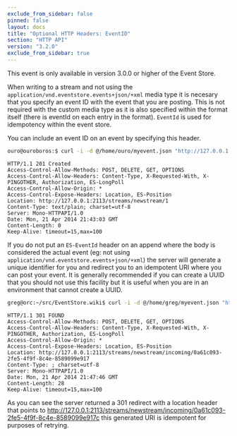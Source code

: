 ```yaml
---
exclude_from_sidebar: false
pinned: false
layout: docs
title: "Optional HTTP Headers: EventID"
section: "HTTP API"
version: "3.2.0"
exclude_from_sidebar: true
---
```


<span class="note">
This event is only available in version 3.0.0 or higher of the Event Store.
</span>

When writing to a stream and not using the `application/vnd.eventstore.events+json/+xml` media type it is necesary that you specify an event ID with the event that you are posting. This is not required with the custom media type as it is also specified within the format itself (there is eventId on each entry in the format). `EventId` is used for idempotency within the event store.

You can include an event ID on an event by specifying this header.

```bash
ouro@ouroboros:$ curl -i -d @/home/ouro/myevent.json "http://127.0.0.1:2113/streams/newstream" -H "Content-Type:application/json" -H "ES-EventType: SomeEvent" -H "ES-EventId: C322E299-CB73-4B47-97C5-5054F920746E"
```

```http
HTTP/1.1 201 Created
Access-Control-Allow-Methods: POST, DELETE, GET, OPTIONS
Access-Control-Allow-Headers: Content-Type, X-Requested-With, X-PINGOTHER, Authorization, ES-LongPoll
Access-Control-Allow-Origin: *
Access-Control-Expose-Headers: Location, ES-Position
Location: http://127.0.0.1:2113/streams/newstream/1
Content-Type: text/plain; charset=utf-8
Server: Mono-HTTPAPI/1.0
Date: Mon, 21 Apr 2014 21:43:03 GMT
Content-Length: 0
Keep-Alive: timeout=15,max=100
```

If you do not put an `ES-EventId` header on an append where the body is considered the actual event (eg: not using `application/vnd.eventstore.events+json/+xml`) the server will generate a unique identifier for you and redirect you to an idempotent URI where you can post your event. It is generally recommended if you can create a UUID that you should not use this facility but it is useful when you are in an environment that cannot create a UUID.

```bash
greg@orc:~/src/EventStore.wiki$ curl -i -d @/home/greg/myevent.json "http://127.0.0.1:2113/streams/newstream" -H "Content-Type:application/json" -H "ES-EventType: SomeEvent"
```

```http
HTTP/1.1 301 FOUND
Access-Control-Allow-Methods: POST, DELETE, GET, OPTIONS
Access-Control-Allow-Headers: Content-Type, X-Requested-With, X-PINGOTHER, Authorization, ES-LongPoll
Access-Control-Allow-Origin: *
Access-Control-Expose-Headers: Location, ES-Position
Location: http://127.0.0.1:2113/streams/newstream/incoming/0a61c093-2fe5-4f9f-8c4e-8589099e917
Content-Type: ; charset=utf-8
Server: Mono-HTTPAPI/1.0
Date: Mon, 21 Apr 2014 21:47:46 GMT
Content-Length: 28
Keep-Alive: timeout=15,max=100
```

As you can see the server returned a 301 redirect with a location header that points to http://127.0.0.1:2113/streams/newstream/incoming/0a61c093-2fe5-4f9f-8c4e-8589099e917c this generated URI is idempotent for purposes of retrying.